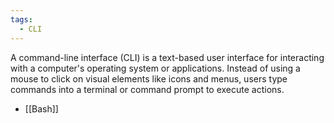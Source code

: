```yaml
---
tags:
  - CLI
---
```


A command-line interface (CLI) is a text-based user interface for interacting with a computer's operating system or applications. Instead of using a mouse to click on visual elements like icons and menus, users type commands into a terminal or command prompt to execute actions.

* [[Bash]]
